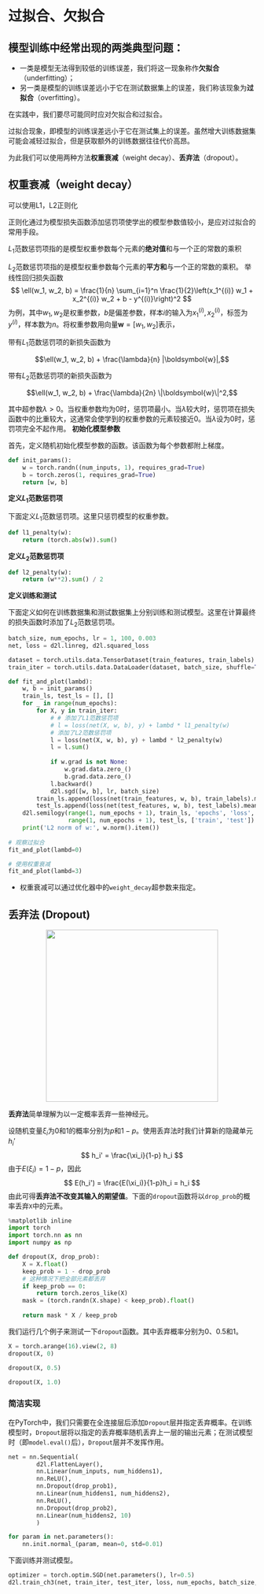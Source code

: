 # 过拟合、欠拟合

## 模型训练中经常出现的两类典型问题：

- 一类是模型无法得到较低的训练误差，我们将这一现象称作**欠拟合**（underfitting）；
- 另一类是模型的训练误差远小于它在测试数据集上的误差，我们称该现象为**过拟合**（overfitting）。

在实践中，我们要尽可能同时应对欠拟合和过拟合。

过拟合现象，即模型的训练误差远小于它在测试集上的误差。虽然增大训练数据集可能会减轻过拟合，但是获取额外的训练数据往往代价高昂。

为此我们可以使用两种方法**权重衰减**（weight decay）、**丢弃法**（dropout）。

## 权重衰减（weight decay）

可以使用L1，L2正则化

正则化通过为模型损失函数添加惩罚项使学出的模型参数值较小，是应对过拟合的常用手段。

$L_1$范数惩罚项指的是模型权重参数每个元素的**绝对值**和与一个正的常数的乘积

$L_2$范数惩罚项指的是模型权重参数每个元素的**平方和**与一个正的常数的乘积。
举线性回归损失函数
$$
\ell(w_1, w_2, b) = \frac{1}{n} \sum_{i=1}^n \frac{1}{2}\left(x_1^{(i)} w_1 + x_2^{(i)} w_2 + b - y^{(i)}\right)^2
$$
为例，其中$w_1, w_2$是权重参数，$b$是偏差参数，样本$i$的输入为$x_1^{(i)}, x_2^{(i)}$，标签为$y^{(i)}$，样本数为$n$。将权重参数用向量$\boldsymbol{w} = [w_1, w_2]$表示，

带有$L_1$范数惩罚项的新损失函数为

$$\ell(w_1, w_2, b) + \frac{\lambda}{n} |\boldsymbol{w}|,$$

带有$L_2$范数惩罚项的新损失函数为

$$\ell(w_1, w_2, b) + \frac{\lambda}{2n} \|\boldsymbol{w}\|^2,$$

其中超参数$\lambda > 0$。当权重参数均为0时，惩罚项最小。当$\lambda$较大时，惩罚项在损失函数中的比重较大，这通常会使学到的权重参数的元素较接近0。当$\lambda$设为0时，惩罚项完全不起作用。
**初始化模型参数**

首先，定义随机初始化模型参数的函数。该函数为每个参数都附上梯度。

```python
def init_params():
    w = torch.randn((num_inputs, 1), requires_grad=True)
    b = torch.zeros(1, requires_grad=True)
    return [w, b]
```

**定义$L_1$范数惩罚项**

下面定义$L_1$范数惩罚项。这里只惩罚模型的权重参数。

```python
def l1_penalty(w):
    return (torch.abs(w)).sum()
```

**定义$L_2$范数惩罚项**

```python
def l2_penalty(w):
    return (w**2).sum() / 2
```

**定义训练和测试**

下面定义如何在训练数据集和测试数据集上分别训练和测试模型。这里在计算最终的损失函数时添加了$L_2$范数惩罚项。

```python
batch_size, num_epochs, lr = 1, 100, 0.003
net, loss = d2l.linreg, d2l.squared_loss

dataset = torch.utils.data.TensorDataset(train_features, train_labels)
train_iter = torch.utils.data.DataLoader(dataset, batch_size, shuffle=True)

def fit_and_plot(lambd):
    w, b = init_params()
    train_ls, test_ls = [], []
    for _ in range(num_epochs):
        for X, y in train_iter:
            # # 添加了L1范数惩罚项
            # l = loss(net(X, w, b), y) + lambd * l1_penalty(w)
            # 添加了L2范数惩罚项
            l = loss(net(X, w, b), y) + lambd * l2_penalty(w)
            l = l.sum()
            
            if w.grad is not None:
                w.grad.data.zero_()
                b.grad.data.zero_()
            l.backward()
            d2l.sgd([w, b], lr, batch_size)
        train_ls.append(loss(net(train_features, w, b), train_labels).mean().item())
        test_ls.append(loss(net(test_features, w, b), test_labels).mean().item())
    d2l.semilogy(range(1, num_epochs + 1), train_ls, 'epochs', 'loss',
                 range(1, num_epochs + 1), test_ls, ['train', 'test'])
    print('L2 norm of w:', w.norm().item())
       
# 观察过拟合
fit_and_plot(lambd=0)

# 使用权重衰减
fit_and_plot(lambd=3)
```

- 权重衰减可以通过优化器中的`weight_decay`超参数来指定。

## 丢弃法 (Dropout)
<div align=center>
<img width="350" src="https://img-blog.csdnimg.cn/20190816114129116.png"/>
</div>

**丢弃法**简单理解为以一定概率丢弃一些神经元。

设随机变量$\xi_i$为0和1的概率分别为$p$和$1-p$。使用丢弃法时我们计算新的隐藏单元$h_i'$
$$
h_i' = \frac{\xi_i}{1-p} h_i
$$
由于$E(\xi_i) = 1-p$，因此
$$
E(h_i') = \frac{E(\xi_i)}{1-p}h_i = h_i
$$
由此可得**丢弃法不改变其输入的期望值**。下面的`dropout`函数将以`drop_prob`的概率丢弃`X`中的元素。

```python
%matplotlib inline
import torch
import torch.nn as nn
import numpy as np

def dropout(X, drop_prob):
    X = X.float()
    keep_prob = 1 - drop_prob
    # 这种情况下把全部元素都丢弃
    if keep_prob == 0:
        return torch.zeros_like(X)
    mask = (torch.randn(X.shape) < keep_prob).float()
    
    return mask * X / keep_prob
```

我们运行几个例子来测试一下`dropout`函数。其中丢弃概率分别为0、0.5和1。

```python
X = torch.arange(16).view(2, 8)
dropout(X, 0)
```

```python
dropout(X, 0.5)
```

```python
dropout(X, 1.0)
```

### 简洁实现

在PyTorch中，我们只需要在全连接层后添加`Dropout`层并指定丢弃概率。在训练模型时，`Dropout`层将以指定的丢弃概率随机丢弃上一层的输出元素；在测试模型时（即`model.eval()`后），`Dropout`层并不发挥作用。

```python
net = nn.Sequential(
        d2l.FlattenLayer(),
        nn.Linear(num_inputs, num_hiddens1),
        nn.ReLU(),
        nn.Dropout(drop_prob1),
        nn.Linear(num_hiddens1, num_hiddens2), 
        nn.ReLU(),
        nn.Dropout(drop_prob2),
        nn.Linear(num_hiddens2, 10)
        )

for param in net.parameters():
    nn.init.normal_(param, mean=0, std=0.01)
```

下面训练并测试模型。

```python
optimizer = torch.optim.SGD(net.parameters(), lr=0.5)
d2l.train_ch3(net, train_iter, test_iter, loss, num_epochs, batch_size, None, None, optimizer)
```